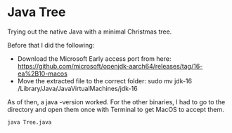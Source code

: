 # Java Tree
Trying out the native Java with a minimal Christmas tree.

Before that I did the following:

- Download the Microsoft Early access port from here: https://github.com/microsoft/openjdk-aarch64/releases/tag/16-ea%2B10-macos
- Move the extracted file to the correct folder: sudo mv jdk-16 /Library/Java/JavaVirtualMachines/jdk-16

As of then, a java -version worked. For the other binaries, I had to go to the directory and open them once with Terminal to get MacOS to accept them.


    java Tree.java
